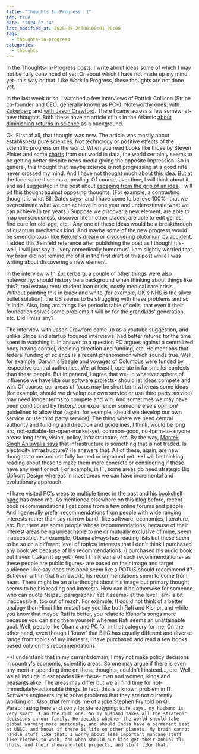 ```yaml
---
title: "Thoughts In Progress: 1"
toc: true
date: "2024-02-14"
last_modified_at: 2025-05-24T00:00:01-00:00
tags: 
  - thoughts-in-progress
categories: 
  - thoughts
---
```

In the [Thoughts-In-Progress](/tags/#thoughts-in-progress) posts, I write about ideas some of which I may not be fully convinced of yet. Or about which I have not made up my mind yet- this way or that. Like Work In Progress, these thoughts are not done yet.

In the last week or so, I watched a few interviews of Patrick Collison (Stripe co-founder and CEO; generally known as PC*). Noteworthy ones: [with Zukerberg](https://www.youtube.com/watch?v=OuvrZFJLXSk) and [with Jason Crawford](https://www.youtube.com/watch?v=8rxS6kj5Zt0). There I came across a few somewhat-new thoughts. Both these have an article of his in the Atlantic [about diminishing returns in science](https://www.theatlantic.com/science/archive/2018/11/diminishing-returns-science/575665/) as a background. 

Ok. First of all, that thought was new. The article was mostly about established/ pure sciences. Not technology or positive effects of the scientific progress on the world. When you read books like those by Steven Pinker and some [charts](https://ourworldindata.org/charts) from our world in data, the world certainly seems to be getting better despite news media giving the opposite impression. So in general, this thought that maybe science is not progressing at a good rate never crossed my mind. And I have not thought much about this idea. But at the face value it seems appealing. Of course, over time, I will think about it, and as I suggested in the post about [escaping from the grip of an idea](https://atul-atul.github.io/In-The-Grip-Of-An-Idea/), I will pit this thought against opposing thoughts. (For example, a contrasting thought is what Bill Gates says- and I have come to believe 100%- that we overestimate what we can achieve in one year and underestimate what we can achieve in ten years.) Suppose we discover a new element, are able to map consciousness, discover life in other places, are able to edit genes, find cure for old-age, etc.- Any one of these ideas would be a breakthrough of quantum mechanics kind. And maybe some of the new progress would be serendipitous- like [Kekule's dream](https://en.wikipedia.org/wiki/August_Kekul%C3%A9#Kekul%C3%A9's_dream) or [discovering plutonium by accident](https://www.youtube.com/watch?v=j6_pv_vRHKI). I added this Seinfeld reference after publishing the post as I thought it's- well, I will just say it- 'very comedically humorous'. I am slightly worried that my brain did not remind me of it in the first draft of this post while I was writing about discovering a new element.

In the interview with Zuckerberg, a couple of other things were also noteworthy: should history be a background when thinking about things like this?, real estate/ rent/ student loan crisis, costly medical care crisis. Without painting this in black and white (for example, UK's NHS is the silver bullet solution), the US seems to be struggling with these problems and so is India. Also, long arc things like periodic table of cells, that even if their foundation solves some problems it will be for the grandkids' generation, etc. Did I miss any?

The interview with Jason Crawford came up as a youtube suggestion, and unlike Stripe and startup focused interviews, had better returns for the time spent in watching it. In answer to a question PC argues against a centralized body having control, deciding direction and funding, etc. He mentions that federal funding of science is a recent phenomenon which sounds true. Well, for example, Darwin's [Baegle](https://en.wikipedia.org/wiki/Second_voyage_of_HMS_Beagle) and [voyages of Columbus](https://en.wikipedia.org/wiki/Voyages_of_Christopher_Columbus) were funded by respective central authorities. We, at least I, operate in far smaller contexts than these people. But in general, I agree that we- in whatever sphere of influence we have like our software projects- should let ideas compete and win. Of course, our areas of focus may be short term whereas some ideas (for example, should we develop our own service or use third party service) may need longer terms to compete and win. And sometimes we may have been conditioned by history/ our experience/ someone else's opinion/ guidelines to allow that (again, for example, should we develop our own service or use third party service). The thing where we need central authority and funding and direction and guidelines, I think, would be long arc, not-suitable-for-open-market-yet, common-good, no-harm-to-anyone areas: long term, vision, policy, infrastructure, etc. By the way, [Montek Singh Ahluwalia says](https://seenunseen.in/episodes/2022/7/11/episode-285-the-life-and-times-of-montek-singh-ahluwalia/) that infrastructure is something that is not traded. Is electricity infrastructure? He answers that. All of these, again, are new thoughts to me and not fully formed or ingrained yet. **I will be thinking, reading about those to make them more concrete or considering if these have any merit or not. For example, in IT, some areas do need strategic Big Upfront Design whereas in most areas we can have incremental and evolutionary approach.

*I have visited PC's website multiple times in the past and his [bookshelf page](https://patrickcollison.com/bookshelf) has awed me. As mentioned elsewhere on this blog before, recent book recommendations I get come from a few online forums and people. And I generally prefer recommendations from people with wide ranging interests rather than say narrow band- like software, economics, literature, etc. But there are some people whose recommendations, because of their interest areas being unreachable to me or  mutually exclusive of mine, seem inaccessible. For example, Obama always has reading lists but these seem to be so on a different level of topics/ interests that I don't think I purchased any book yet because of his recommendations. (I purchased his audio book but haven't taken it up yet.) And I think some of such recommendations- as these people are public figures- are based on their image and target audience- like say does this book seem like a POTUS should recommend it? But even within that framework, his recommendations seem to come from heart. There might be an afterthought about his image but primary thought seems to be his reading and interests. How can it be otherwise for someone who can quote Naipaul paragraphs? Yet it seems- at the level I am- a bit inaccessible, too out of reach. For example, (I could not think of a better analogy than Hindi film music) say you like both Rafi and Kishor, and while you know that maybe Rafi is better,  you relate to Kishor's songs more because you can sing them yourself whereas Rafi seems an unattainable goal. Well, people like Obama and PC fall in that category for me. On the other hand, even though I 'know' that BillG has equally different and diverse range from topics of my interests, I have purchased and read a few books based only on his recommendations.

**I understand that in my current domain, I may not make policy decisions in country's economic, scientific areas. So one may argue if there is even any merit in spending time on these thoughts, couldn't I instead..., etc. Well, we all indulge in escapades like these- men and women, kings and peasants alike. The areas may differ but we all find time for not-immediately-actionable things. In fact, this is a known problem in IT. Software engineers try to solve problems that they are not currently working on. Also, that reminds me of a joke Stephen Fry told on QI. Paraphrasing here and sorry for stereotyping: `Wife says, my husband is very smart. I am the dumb one. So my husband takes all the strategic decisions in our family. He decides whether the world should take global warming more seriously, and should India have a permanent seat at UNSC, and knows if there is life on other planets. My brain cannot handle stuff like that. I worry about less important mundane stuff like clothes to wash, and when should our kids get their annual flu shots, and their show-and-tell projects, and stuff like that.`
